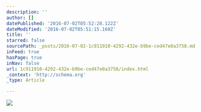 ```yaml
---
description: ''
author: []
datePublished: '2016-07-02T05:52:28.122Z'
dateModified: '2016-07-02T05:51:15.160Z'
title: ''
starred: false
sourcePath: _posts/2016-07-02-1c911910-4292-432e-b9be-ced47e0a3758.md
inFeed: true
hasPage: true
inNav: false
url: 1c911910-4292-432e-b9be-ced47e0a3758/index.html
_context: 'http://schema.org'
_type: Article

---
```

![](https://the-grid-user-content.s3-us-west-2.amazonaws.com/352f733b-a038-4423-9cb9-f0d16019a99e.jpg)